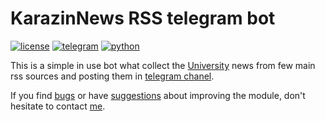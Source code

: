# KarazinNews RSS telegram bot
[![license](https://img.shields.io/badge/license-MIT%20license-green.svg?style=flat-square)]()
[![telegram](https://img.shields.io/badge/telegram-chanel-orange.svg?style=flat-square)](https://t.me/karazina)
[![python](https://img.shields.io/badge/python-3.5,%203.6-blue.svg?style=flat-square)]()

This is a simple in use bot what collect the [University](http://univer.kharkov.ua/en) news from few main rss sources and posting them in [telegram chanel](https://t.me/karazina).

If you find [bugs] or have [suggestions] about improving the module, don't hesitate to contact [me].

[bugs]: <https://github.com/maxkrivich/KarazinNews-telegram-bot/issues>
[suggestions]: <https://github.com/maxkrivich/KarazinNews-telegram-bot/issues>
[me]: <https://maxkrivich.github.io>
